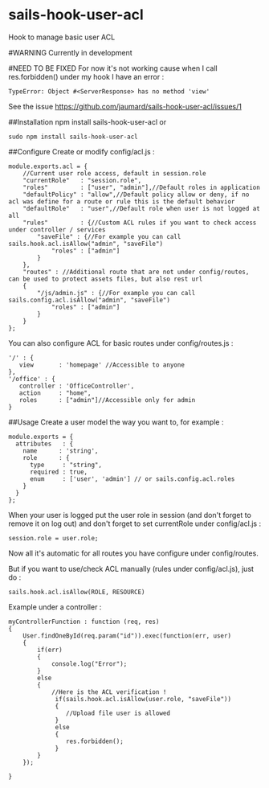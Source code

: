 # sails-hook-user-acl
Hook to manage basic user ACL

#WARNING
Currently in development
 
#NEED TO BE FIXED
For now it's not working cause when I call res.forbidden() under my hook I have an error : 

    TypeError: Object #<ServerResponse> has no method 'view'
See the issue https://github.com/jaumard/sails-hook-user-acl/issues/1

##Installation
    npm install sails-hook-user-acl
or

    sudo npm install sails-hook-user-acl  

##Configure
Create or modify config/acl.js : 

    module.exports.acl = {
        //Current user role access, default in session.role
        "currentRole"   : "session.role",
        "roles"         : ["user", "admin"],//Default roles in application
        "defaultPolicy" : "allow",//Default policy allow or deny, if no acl was define for a route or rule this is the default behavior
        "defaultRole"   : "user",//Default role when user is not logged at all
        "rules"         : {//Custom ACL rules if you want to check access under controller / services
            "saveFile" : {//For example you can call sails.hook.acl.isAllow("admin", "saveFile")
                "roles" : ["admin"]
            }
        },
        "routes" : //Additional route that are not under config/routes, can be used to protect assets files, but also rest url
        {
            "/js/admin.js" : {//For example you can call sails.config.acl.isAllow("admin", "saveFile")
                "roles" : ["admin"]
            }
        }
    };
You can also configure ACL for basic routes under config/routes.js : 


    '/' : {
       view       : 'homepage' //Accessible to anyone
    },
    '/office' : {
       controller : 'OfficeController',
       action     : "home",
       roles      : ["admin"]//Accessible only for admin
    }
    
##Usage
Create a user model the way you want to, for example : 
    
    module.exports = {
      attributes   : {
        name      : 'string',
        role      : {
          type     : "string",
          required : true,
          enum     : ['user', 'admin'] // or sails.config.acl.roles
        }
      }
    };
    
When your user is logged put the user role in session (and don't forget to remove it on log out) and don't forget to set currentRole under config/acl.js : 

    session.role = user.role;

Now all it's automatic for all routes you have configure under config/routes.

But if you want to use/check ACL manually (rules under config/acl.js), just do : 

    sails.hook.acl.isAllow(ROLE, RESOURCE)
Example under a controller : 

    myControllerFunction : function (req, res)
    {
        User.findOneById(req.param("id")).exec(function(err, user)
        {
            if(err)
            {
                console.log("Error");
            }
            else
            {   
                //Here is the ACL verification !
                 if(sails.hook.acl.isAllow(user.role, "saveFile"))
                 {
                    //Upload file user is allowed
                 }
                 else
                 {
                    res.forbidden();
                 }
            }
        });
       
    }
